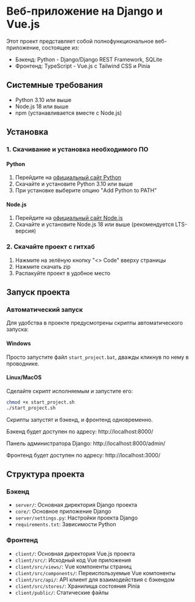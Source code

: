 # Веб-приложение на Django и Vue.js

Этот проект представляет собой полнофункциональное веб-приложение, состоящее из:
- Бэкенд: Python - Django/Django REST Framework, SQLite
- Фронтенд: TypeScript - Vue.js с Tailwind CSS и Pinia

## Системные требования

- Python 3.10 или выше
- Node.js 18 или выше
- npm (устанавливается вместе с Node.js)

## Установка

### 1. Скачивание и установка необходимого ПО

#### Python
1. Перейдите на [официальный сайт Python](https://www.python.org/downloads/)
2. Скачайте и установите Python 3.10 или выше
3. При установке выберите опцию "Add Python to PATH"

#### Node.js
1. Перейдите на [официальный сайт Node.js](https://nodejs.org/)
2. Скачайте и установите Node.js 18 или выше (рекомендуется LTS-версия)

### 2. Скачайте проект с гитхаб

1. Нажмите на зелёную кнопку "<> Code" вверху страницы
2. Нажмите скачать zip
3. Распакуйте проект в удобное место

## Запуск проекта

### Автоматический запуск

Для удобства в проекте предусмотрены скрипты автоматического запуска:

#### Windows
Просто запустите файл `start_project.bat`, дважды кликнув по нему в проводнике.

#### Linux/MacOS
Сделайте скрипт исполняемым и запустите его:
```bash
chmod +x start_project.sh
./start_project.sh
```

Скрипты запустят и бэкенд, и фронтенд одновременно.

Бэкенд будет доступен по адресу: http://localhost:8000/

Панель администратора Django: http://localhost:8000/admin/

Фронтенд будет доступен по адресу: http://localhost:3000/

## Структура проекта

### Бэкенд
- `server/`: Основная директория Django проекта
- `core/`: Основное приложение Django
- `server/settings.py`: Настройки проекта Django
- `requirements.txt`: Зависимости Python

### Фронтенд
- `client/`: Основная директория Vue.js проекта
- `client/src/`: Исходный код Vue приложения
- `client/src/views/`: Vue компоненты страниц
- `client/src/components/`: Переиспользуемые Vue компоненты
- `client/src/api/`: API клиент для взаимодействия с бэкендом
- `client/src/stores/`: Хранилища состояния Pinia
- `client/public/`: Статические файлы
